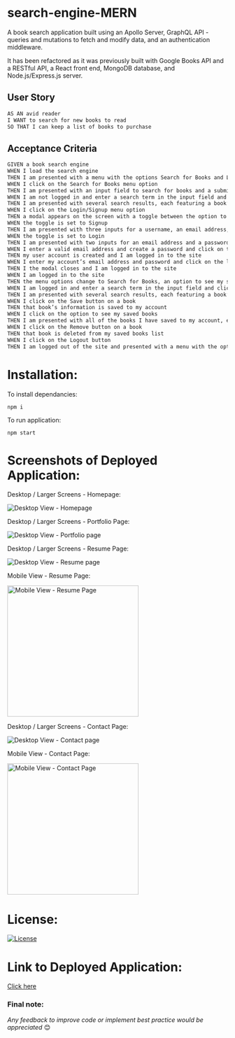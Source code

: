 # search-engine-MERN

A book search application built using an Apollo Server, GraphQL API - queries and mutations to fetch and modify data, and an authentication middleware.

It has been refactored as it was previously built with Google Books API and a RESTful API, a React front end, MongoDB database, and Node.js/Express.js server.

## User Story

```md
AS AN avid reader
I WANT to search for new books to read
SO THAT I can keep a list of books to purchase
```


## Acceptance Criteria

```md
GIVEN a book search engine
WHEN I load the search engine
THEN I am presented with a menu with the options Search for Books and Login/Signup and an input field to search for books and a submit button
WHEN I click on the Search for Books menu option
THEN I am presented with an input field to search for books and a submit button
WHEN I am not logged in and enter a search term in the input field and click the submit button
THEN I am presented with several search results, each featuring a book’s title, author, description, image, and a link to that book on the Google Books site
WHEN I click on the Login/Signup menu option
THEN a modal appears on the screen with a toggle between the option to log in or sign up
WHEN the toggle is set to Signup
THEN I am presented with three inputs for a username, an email address, and a password, and a signup button
WHEN the toggle is set to Login
THEN I am presented with two inputs for an email address and a password and login button
WHEN I enter a valid email address and create a password and click on the signup button
THEN my user account is created and I am logged in to the site
WHEN I enter my account’s email address and password and click on the login button
THEN I the modal closes and I am logged in to the site
WHEN I am logged in to the site
THEN the menu options change to Search for Books, an option to see my saved books, and Logout
WHEN I am logged in and enter a search term in the input field and click the submit button
THEN I am presented with several search results, each featuring a book’s title, author, description, image, and a link to that book on the Google Books site and a button to save a book to my account
WHEN I click on the Save button on a book
THEN that book’s information is saved to my account
WHEN I click on the option to see my saved books
THEN I am presented with all of the books I have saved to my account, each featuring the book’s title, author, description, image, and a link to that book on the Google Books site and a button to remove a book from my account
WHEN I click on the Remove button on a book
THEN that book is deleted from my saved books list
WHEN I click on the Logout button
THEN I am logged out of the site and presented with a menu with the options Search for Books and Login/Signup and an input field to search for books and a submit button  
```

# Installation:

To install dependancies:
```
npm i
```
To run application:
```
npm start
```

# Screenshots of Deployed Application:

Desktop / Larger Screens - Homepage:

![Desktop View - Homepage](./images/home.png)

Desktop / Larger Screens - Portfolio Page:

![Desktop View - Portfolio page](./images/portfolio.png)

Desktop / Larger Screens - Resume Page:

![Desktop View - Resume page](./images/resume.png)

Mobile View - Resume Page:

<img src="./images/m-resume.png" alt="Mobile View - Resume Page" width="300">

Desktop / Larger Screens - Contact Page:

![Desktop View - Contact page](./images/contact.png)

Mobile View - Contact Page:

<img src="./images/m-contact.png" alt="Mobile View - Contact Page" width="300">

# License:

[![License](https://img.shields.io/badge/License-Apache_2.0-blue.svg)](https://opensource.org/licenses/Apache-2.0)

# Link to Deployed Application:

[Click here](https://priscillaluong.github.io/my-react-portfolio/)

### Final note:

_Any feedback to improve code or implement best practice would be appreciated_ 😊